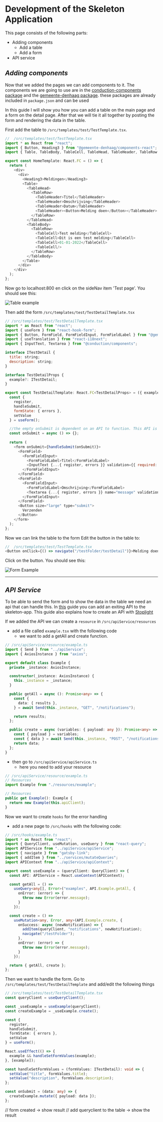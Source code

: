 # Development of the Skeleton Application

This page consists of the following parts:

- Adding components
  - Add a table
  - Add a form
- API service

## _Adding components_

Now that we added the pages we can add components to it.
The components we are going to use are in the [conduction-components package](https://www.npmjs.com/package/@conduction/components) and the [gemeente-denhaag package](https://nl-design-system.github.io/denhaag/?path=/story/den-haag-introduction--page).
these packages are already included in `package.json` and can be used

In this guide I will show you how you can add a table on the main page and a form on the detail page.
After that we will tie it all together by posting the form and rendering the data in the table.

First add the table to `/src/templates/test/TestTemplate.tsx`.

```Javascript
//  /src/templates/test/TestTemplate.tsx
import * as React from "react";
import { Button, Heading3 } from "@gemeente-denhaag/components-react";
import { Table, TableBody, TableCell, TableHead, TableHeader, TableRow } from "@gemeente-denhaag/table";

export const HomeTemplate: React.FC = () => {
  return (
    <div>
      <div> 
        <Heading3>Meldingen</Heading3> 
        <Table>
          <TableHead>
            <TableRow>
              <TableHeader>Titel</TableHeader>
              <TableHeader>Omschrijving</TableHeader>
              <TableHeader>Datum</TableHeader>
              <TableHeader><Button>Melding doen</Button></TableHeader>
            </TableRow>
          </TableHead>
          <TableBody>
            <TableRow>
              <TableCell>Test melding</TableCell>
              <TableCell>Dit is een test melding</TableCell>
              <TableCell>01-01-2022</TableCell>
              <TableCell/>
            </TableRow>
          </TableBody>
        </Table>
      </div>
    </div>
  );
};
```

Now go to localhost:800 en click on the sideNav item 'Test page'.
You should see this:

![Table example](./images/table.png)

Then add the form `/src/templates/test/TestDetailTemplate.tsx`

```Javascript
// /src/templates/test/TestDetailTemplate.tsx
import * as React from "react";
import { useForm } from "react-hook-form";
import { Button, FormField, FormFieldInput, FormFieldLabel } from "@gemeente-denhaag/components-react";
import { useTranslation } from "react-i18next";
import { InputText, Textarea } from "@conduction/components";

interface ITestDetail {
  title: string;
  description: string;
}

interface TestDetailProps {
  example?: ITestDetail;
}

export const TestDetailTemplate: React.FC<TestDetailProps> = ({ example }) => {
  const {
    register,
    handleSubmit,
    formState: { errors },
    setValue
  } = useForm();

  //the empty onSubmit is dependent on an API to function. This API is not yet implemented
  const onSubmit = async () => {};
  
  return (
    <form onSubmit={handleSubmit(onSubmit)}>
      <FormField>
        <FormFieldInput>
          <FormFieldLabel>Titel</FormFieldLabel>
          <InputText {...{ register, errors }} validation={{ required: true }} name="title" />
        </FormFieldInput>
      </FormField>
      <FormField>
        <FormFieldInput>
          <FormFieldLabel>Omschrijving</FormFieldLabel>
          <Textarea {...{ register, errors }} name="message" validation={{ required: true }} />
        </FormFieldInput>
      </FormField>
      <Button size="large" type="submit">
        Verzenden
      </Button>
    </form>
  );
};
```

Now we can link the table to the form
Edit the button in the table to: 

```Javascript
//  /src/templates/test/TestTemplate.tsx
<Button onClick={() => navigate("/testFolder/testDetail")}>Melding doen</Button>
```

Click on the button.
You should see this:

![Form Example](./images/form.png)

---

## _API Service_

To be able to send the form and to show the data in the table we need an api that can handle this.
In [this](https://github.com/CommonGateway/PetStoreAPI#running-the-api-with-the-skeleton-app) guide you can add an exiting API to the skeleton-app.
This guide also explains how to create an API with [Stoplight](https://stoplight.io/)

If we added the API we can create a `resource` in `/src/apiService/resources`
- add a file called `example.tsx` with the following code
  - we want to add a getAll and create function.

```Typescript
// /src/apiService/resource/example.ts
import { Send } from "../apiService";
import { AxiosInstance } from "axios";

export default class Example {
  private _instance: AxiosInstance;

  constructor(_instance: AxiosInstance) {
    this._instance = _instance;
  }

  public getAll = async (): Promise<any> => {
    const {
      data: { results },
    } = await Send(this._instance, "GET", "/notifications");

    return results;
  };

  public create = async (variables: { payload: any }): Promise<any> => {
    const { payload } = variables;
    const { data } = await Send(this._instance, "POST", "/notifications", payload);
    return data;
  };
}
```

- then go to `/src/apiService/apiService.ts`
  - here you need to add your resource

```Typescript
// /src/apiService/resource/example.ts
// Resources
import Example from "./resources/example";

// Resources
public get Example(): Example {
  return new Example(this.apiClient);
}
```

Now we want to create `hooks` for the error handling
- add a new page to `/src/hooks` with the following code:
```Typescript
// /src/hooks/example.ts
import * as React from "react";
import { QueryClient, useMutation, useQuery } from "react-query";
import APIService from "../apiService/apiService";
import { navigate } from "gatsby-link";
import { addItem } from "../services/mutateQueries";
import APIContext from "../apiService/apiContext";

export const useExample = (queryClient: QueryClient) => {
  const API: APIService = React.useContext(APIContext);

  const getAll = () =>
    useQuery<any[], Error>("examples", API.Example.getAll, {
      onError: (error) => {
        throw new Error(error.message);
      }
    });

  const create = () =>
    useMutation<any, Error, any>(API.Example.create, {
      onSuccess: async (newNotification) => {
        addItem(queryClient, "notifications", newNotification);
        navigate("/testFolder");
      },
      onError: (error) => {
        throw new Error(error.message);
      }
    });

  return { getAll, create };
};
```

Then we want to handle the form. 
Go to `/src/templates/test/TestDetailTemplate` and add/edit the following things
```Typescript
// /src/templates/test/TestDetailTemplate.tsx
const queryClient = useQueryClient();

const _useExample = useExample(queryClient);
const createExample = _useExample.create();

const {
  register,
  handleSubmit,
  formState: { errors },
  setValue
} = useForm();

React.useEffect(() => {
  example && handleSetFormValues(example);
}, [example]);

const handleSetFormValues = (formValues: ITestDetail): void => {
  setValue("title", formValues.title);
  setValue("description", formValues.description);
};

const onSubmit = (data: any) => {
  createExample.mutate({ payload: data });
};
```

// form created -> show result 
// add queryclient to the table -> show the result
